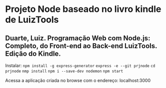 # Projeto Node baseado no livro kindle de LuizTools
## Duarte, Luiz. Programação Web com Node.js: Completo, do Front-end ao Back-end LuizTools. Edição do Kindle. 

Instalar: 
    `npm install -g express-generator`
    `express -e --git prjnode`
    `cd prjnode`
    `nmp install`
    `npm i --save-dev nodemon`
    `npm start`

Acessa a aplicação criada no browse com o endereço: localhost:3000

